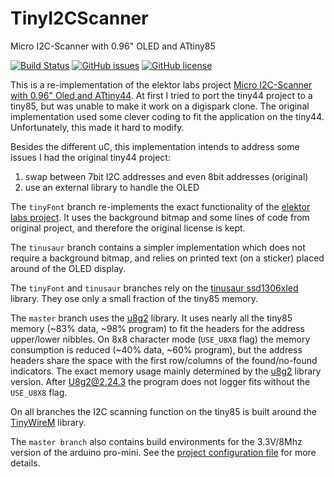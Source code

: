 # TinyI2CScanner

Micro I2C-Scanner with 0.96" OLED and ATtiny85

[![Build Status](https://travis-ci.com/avaldebe/TinyI2CScanner.svg?branch=master)](https://travis-ci.com/avaldebe/TinyI2CScanner)
[![GitHub issues](https://img.shields.io/github/issues/avaldebe/TinyI2CScanner)](https://github.com/avaldebe/TinyI2CScanner/issues)
[![GitHub license](https://img.shields.io/github/license/avaldebe/TinyI2CScanner)](https://github.com/avaldebe/TinyI2CScanner/blob/master/LICENSE)

This is a re-implementation of the elektor labs project [Micro I2C-Scanner with 0.96" Oled and ATtiny44][labs].
At first I tried to port the tiny44 project to a tiny85, but was unable to make it work on a digispark clone.
The original implementation used some clever coding to fit the application on the tiny44.
Unfortunately, this made it hard to modify.

Besides the different uC,
this implementation intends to address some issues I had the original tiny44 project:

1. swap between 7bit I2C addresses and even 8bit addresses (original)
1. use an external library to handle the OLED

The `tinyFont` branch re-implements the exact functionality of the [elektor labs project][labs].
It uses the background bitmap and some lines of code from original project, and therefore the original license is kept.

The `tinusaur` branch contains a simpler implementation which does not require a background bitmap,
and relies on printed text (on a sticker) placed around of the OLED display.

The `tinyFont` and `tinusaur` branches rely on the [tinusaur ssd1306xled][tinusaur]
library. They ose only a small fraction of the tiny85 memory.

The `master` branch uses the [u8g2][] library. It uses nearly all the tiny85 memory
(~83% data, ~98% program) to fit the headers for the address upper/lower nibbles.
On 8x8 character mode (`USE_U8X8` flag) the memory consumption is reduced
(~40% data, ~60% program), but the address headers share the space with the
first row/columns of the found/no-found indicators.
The exact memory usage mainly determined by the [u8g2][] library version.
After U8g2@2.24.3 the program does not logger fits without the `USE_U8X8` flag.

On all branches the I2C scanning function on the tiny85 is built around the [TinyWireM][] library.

The `master branch` also contains build environments for the 3.3V/8Mhz version of the
arduino pro-mini. See the [project configuration file](platformio.ini) for more details.

[labs]: http://www.elektormagazine.com/labs/micro-i2c-scanner-with-096-oled-and-attiny44-1
[u8g2]: https://github.com/olikraus/u8g2/wiki/u8g2reference
[tinusaur]: https://bitbucket.org/tinusaur/ssd1306xled
[TinyWireM]: https://github.com/adafruit/TinyWireM
